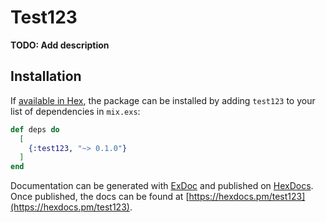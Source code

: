 # Test123

**TODO: Add description**

## Installation

If [available in Hex](https://hex.pm/docs/publish), the package can be installed
by adding `test123` to your list of dependencies in `mix.exs`:

```elixir
def deps do
  [
    {:test123, "~> 0.1.0"}
  ]
end
```

Documentation can be generated with [ExDoc](https://github.com/elixir-lang/ex_doc)
and published on [HexDocs](https://hexdocs.pm). Once published, the docs can
be found at [https://hexdocs.pm/test123](https://hexdocs.pm/test123).

